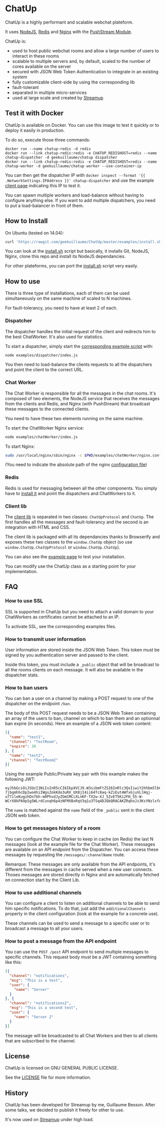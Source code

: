 # ChatUp

ChatUp is a highly performant and scalable webchat plateform.

It uses [NodeJS](https://nodejs.org/), [Redis](http://redis.io/) and [Nginx](http://nginx.org/) with the [PushStream Module](https://github.com/wandenberg/nginx-push-stream-module).

ChatUp is:

- used to host public webchat rooms and allow a large number of users to interact in these rooms
- scalable to multiple servers and, by default, scaled to the number of cores available on the server
- secured with JSON Web Token Authentication to integrate in an existing system
- fully customizable client-side by using the corresponding lib
- fault-tolerant
- separated in multiple micro-services
- used at large scale and created by [Streamup](https://streamup.com/)

## Test it with Docker

ChatUp is available on Docker. You can use this image to test it quickly or to deploy it easily in production.

To do so, execute those three commands:

```
docker run --name chatup-redis -d redis
docker run --link chatup-redis:redis -e CHATUP_REDISHOST=redis --name chatup-dispatcher -d geekuillaume/chatup dispatcher
docker run --link chatup-redis:redis -e CHATUP_REDISHOST=redis --name chatup-worker -d geekuillaume/chatup worker --use-container-ip
```

You can then get the dispatcher IP with `docker inspect --format '{{ .NetworkSettings.IPAddress }}' chatup-dispatcher` and use the example [client page](https://rawgit.com/geekuillaume/ChatUp/master/examples/client/index.html) indicating this IP to test it.

You can spawn multiple workers and load-balance without having to configure anything else. If you want to add multiple dispatchers, you need to put a load-balancer in front of them.

## How to Install

On Ubuntu (tested on 14.04):
```bash
curl 'https://rawgit.com/geekuillaume/ChatUp/master/examples/install.sh' | bash
```

You can look at the [install.sh](examples/install.sh) script but basically, it installs Git, NodeJS, Nginx, clone this repo and install its NodeJS dependancies.

For other plateforms, you can port the [install.sh](examples/install.sh) script very easily.

## How to use

There is three type of installations, each of them can be used simultaneously on the same machine of scaled to N machines.

For fault-tolerancy, you need to have at least 2 of each.

### Dispatcher

The dispatcher handles the initial request of the client and redirects him to the best ChatWorker. It's also used for statistics.

To start a dispatcher, simply start the [corresponding example script](examples/dispatcher/index.js) with:

```bash
node examples/dispatcher/index.js
```

You then need to load-balance the clients requests to all the dispatchers and point the client to the correct URL.

### Chat Worker

The Chat Worker is responsible for all the messages in the chat rooms. It's composed of two elements, the NodeJS service that receives the messages from the clients and Redis, and Nginx (with PushStream) that broadcast these messages to the connected clients.

You need to have these two elements running on the same machine.

To start the ChatWorker Nginx service:
```bash
node examples/chatWorker/index.js
```

To start Nginx:
```bash
sudo /usr/local/nginx/sbin/nginx -c $PWD/examples/chatWorker/nginx.conf
```
(You need to indicate the absolute path of the nginx [configuration file](examples/chatWorker/nginx.conf))

### Redis

Redis is used for messaging between all the other components. You simply have to [install it](http://redis.io/download#installation) and point the dispatchers and ChatWorkers to it.

### Client lib

The [client lib](client/lib.js) is separated in two classes: `ChatUpProtocol` and `ChatUp`. The first handles all the messages and fault-tolerancy and the second is an integration with HTML and CSS.

The client lib is packaged with all its dependancies thanks to Browserify and exposes these two classes to the `window.ChatUp` object (so use `window.ChatUp.ChatUpProtocol` or `window.ChatUp.ChatUp`).

You can also see the [example page](examples/client/index.html) to test your installation.

You can modify use the ChatUp class as a starting point for your implementation.

## FAQ

### How to use SSL

SSL is supported in ChatUp but you need to attach a valid domain to your ChatWorkers as certificates cannot be attached to an IP.

To activate SSL, see the corresponding examples files.

### How to transmit user information

User information are stored inside the JSON Web Token. This token must be signed by you authentication server and passed to the client.

Inside this token, you must include a `_public` object that will be broadcast to all the rooms clients on each message. It will also be available in the dispatcher stats.

### How to ban users

You can ban a user on a channel by making a POST request to one of the dispatcher on the endpoint `/ban`.

The body of this POST request needs to be a JSON Web Token containing an array of the users to ban, channel on which to ban them and an optionnal ban expire (in seconds). Here an example of a JSON web token content:

```json
[{
  "name": "test1",
  "channel": "TestRoom",
  "expire": 30
}, {
  "name": "test2",
  "channel": "TestRoom2"
}]
```

Using the example Public/Private key pair with this example makes the following JWT:

```
eyJhbGciOiJSUzI1NiIsInR5cCI6IkpXVCJ9.W3sibmFtZSI6InRlc3QxIiwiY2hhbm5lbCI6IlRlc3RSb29tIiwiZXhwaXJlIjozMH0seyJuYW1lIjoidGVzdDIiLCJjaGFubmVsIjoiVGVzdFJvb20yIn1d.nQ3S48j7J4x3NgNAhi2Qz36MebQMOxc5rHrMcm0D3bERRei2kyTVYmvcLLLJSeSyCX2KzQiV9iMnYgk4JKSEfR52tw4UUXa-7jbgmhhcDpIwo4hiIWgsZokKdo3uRX_UX8jI4ii64Tc8aq-kZiEut4WfxGjuVLlHqj-u77ileKugzhDn7bh-m0PhvdJyZGmCMCcXLnKF-TX2w-XJ_5ZvET5Ki2FH_55-W-WCrX8kPA9pSg5WLrdCunqh6p4zNFMXBxRqV3q1u3TSq4DJQkQRACAKZRqhoJz3KsYNzlxfAfhkt0OsJCwoUAOlcg95xmmSJoxwFJTCojo2lK5YTLD3yg
```

The `name` is matched against the `name` field of the `_public` sent in the client JSON web token.

### How to get messages history of a room

You can configure the Chat Worker to keep in cache (on Redis) the last N messages (look at the example file for the Chat Worker). These messages are available on an API endpoint from the Dispatcher. You can access these messages by requesting the `/messages/:channelName` route.

Remarque: These messages are only available from the API endpoints, it's different from the messages in cache served when a new user connects. Thoses messages are stored directly in Nginx and are automatically fetched on connection start by the Client Lib.

### How to use additional channels

You can configure a client to listen on additional channels to be able to send him specific notifications. To do that, just add the `additionalChannels` property in the client configuration (look at the example for a concrete use).

These channels can be used to send a message to a specific user or to broadcast a message to all your users.

### How to post a message from the API endpoint

You can use the `POST /post` API endpoint to send multiple messages to specific channels. This request body must be a JWT containing something like this:

```json
[{
  "channel": "notifications",
  "msg": "This is a test",
  "user": {
    "name": "Server"
  }
}, {
  "channel": "notifications2",
  "msg": "This is a second test",
  "user": {
    "name": "Server 2"
  }
}]
```

The message will be broadcasted to all Chat Workers and then to all clients that are subscribed to the channel.

## License

ChatUp is licensed on GNU GENERAL PUBLIC LICENSE.

See the [LICENSE](LICENSE) file for more information.

## History

ChatUp has been developed for Streamup by me, Guillaume Besson. After some talks, we decided to publish it freely for other to use.

It's now used on [Streamup](https://streamup.com) under high load.
